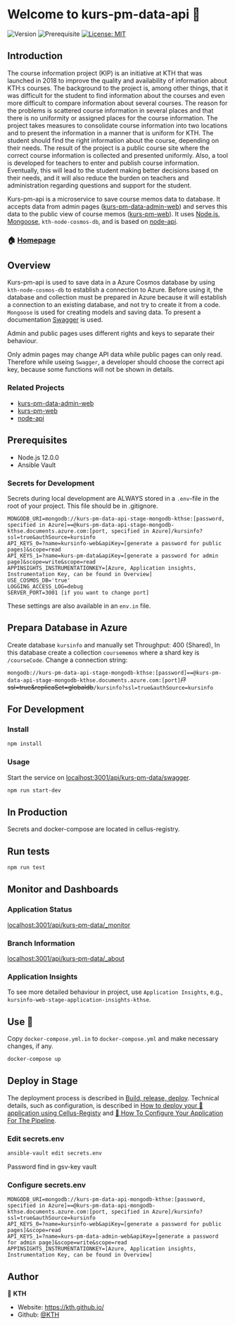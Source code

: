 # Welcome to kurs-pm-data-api 👋

![Version](https://img.shields.io/badge/version-0.8.0-blue.svg?cacheSeconds=2592000)
![Prerequisite](https://img.shields.io/badge/node-12.0.0-blue.svg)
[![License: MIT](https://img.shields.io/badge/License-MIT-yellow.svg)](#)

## Introduction

The course information project (KIP) is an initiative at KTH that was launched in 2018 to improve the quality and availability of information about KTH:s courses. The background to the project is, among other things, that it was difficult for the student to find information about the courses and even more difficult to compare information about several courses. The reason for the problems is scattered course information in several places and that there is no uniformity or assigned places for the course information. The project takes measures to consolidate course information into two locations and to present the information in a manner that is uniform for KTH. The student should find the right information about the course, depending on their needs. The result of the project is a public course site where the correct course information is collected and presented uniformly. Also, a tool is developed for teachers to enter and publish course information. Eventually, this will lead to the student making better decisions based on their needs, and it will also reduce the burden on teachers and administration regarding questions and support for the student.

Kurs-pm-api is a microservice to save course memos data to database. It accepts data from admin pages ([kurs-pm-data-admin-web](https://github.com/KTH/kurs-pm-data-admin-web)) and serves this data to the public view of course memos ([kurs-pm-web](https://github.com/KTH/kurs-pm-web)). It uses [Node.js](https://nodejs.org/), [Mongoose](https://mongoosejs.com/), `kth-node-cosmos-db`, and is based on [node-api](https://github.com/KTH/node-api).

### 🏠 [Homepage](https://github.com/KTH/kurs-pm-data-api)

## Overview

Kurs-pm-api is used to save data in a Azure Cosmos database by using `kth-node-cosmos-db` to establish a connection to Azure. Before using it, the database and collection must be prepared in Azure because it will establish a connection to an existing database, and not try to create it from a code. `Mongoose` is used for creating models and saving data. To present a documentation [Swagger](https://swagger.io/) is used.

Admin and public pages uses different rights and keys to separate their behaviour.

Only admin pages may change API data while public pages can only read. Therefore while useing `Swagger`, a developer should choose the correct api key, because some functions will not be shown in details.

### Related Projects

- [kurs-pm-data-admin-web](https://github.com/KTH/kurs-pm-data-admin-web)
- [kurs-pm-web](https://github.com/KTH/kurs-pm-web)
- [node-api](https://github.com/KTH/node-api)

## Prerequisites

- Node.js 12.0.0
- Ansible Vault

### Secrets for Development

Secrets during local development are ALWAYS stored in a `.env`-file in the root of your project. This file should be in .gitignore.

```
MONGODB_URI=mongodb://kurs-pm-data-api-stage-mongodb-kthse:[password, specified in Azure]==@kurs-pm-data-api-stage-mongodb-kthse.documents.azure.com:[port, specified in Azure]/kursinfo?ssl=true&authSource=kursinfo
API_KEYS_0=?name=kursinfo-web&apiKey=[generate a password for public pages]&scope=read
API_KEYS_1=?name=kurs-pm-data&apiKey=[generate a password for admin page]&scope=write&scope=read
APPINSIGHTS_INSTRUMENTATIONKEY=[Azure, Application insights, Instrumentation Key, can be found in Overview]
USE_COSMOS_DB='true'
LOGGING_ACCESS_LOG=debug
SERVER_PORT=3001 [if you want to change port]
```

These settings are also available in an `env.in` file.

## Prepara Database in Azure

Create database `kursinfo` and manually set Throughput: 400 (Shared),
In this database create a collection `coursememos` where a shard key is `/courseCode`.
Change a connection string:

`mongodb://kurs-pm-data-api-stage-mongodb-kthse:[password]==@kurs-pm-data-api-stage-mongodb-kthse.documents.azure.com:[port]`~~/?ssl=true&replicaSet=globaldb~~`/kursinfo?ssl=true&authSource=kursinfo`

## For Development

### Install

```sh
npm install
```

### Usage

Start the service on [localhost:3001/api/kurs-pm-data/swagger](http://localhost:3001/api/kurs-pm-data/swagger).

```sh
npm run start-dev
```

## In Production

Secrets and docker-compose are located in cellus-registry.

## Run tests

```sh
npm run test
```

## Monitor and Dashboards

### Application Status

[localhost:3001/api/kurs-pm-data/\_monitor](http://localhost:3001/api/kurs-pm-data/_monitor)

### Branch Information

[localhost:3001/api/kurs-pm-data/\_about](http://localhost:3001/api/kurs-pm-data/_about)

### Application Insights

To see more detailed behaviour in project, use `Application Insights`, e.g., `kursinfo-web-stage-application-insights-kthse`.

## Use 🐳

Copy `docker-compose.yml.in` to `docker-compose.yml` and make necessary changes, if any.

```sh
docker-compose up
```

## Deploy in Stage

The deployment process is described in [Build, release, deploy](https://confluence.sys.kth.se/confluence/x/aY3_Ag). Technical details, such as configuration, is described in [How to deploy your 🐳 application using Cellus-Registy](https://gita.sys.kth.se/Infosys/cellus-registry/blob/master/HOW-TO-DEPLOY.md) and [🔧 How To Configure Your Application For The Pipeline](https://gita.sys.kth.se/Infosys/cellus-registry/blob/master/HOW-TO-CONFIGURE.md).

### Edit secrets.env

```sh
ansible-vault edit secrets.env
```

Password find in gsv-key vault

### Configure secrets.env

```
MONGODB_URI=mongodb://kurs-pm-data-api-mongodb-kthse:[password, specified in Azure]==@kurs-pm-data-api-mongodb-kthse.documents.azure.com:[port, specified in Azure]/kursinfo?ssl=true&authSource=kursinfo
API_KEYS_0=?name=kursinfo-web&apiKey=[generate a password for public pages]&scope=read
API_KEYS_1=?name=kurs-pm-data-admin-web&apiKey=[generate a password for admin page]&scope=write&scope=read
APPINSIGHTS_INSTRUMENTATIONKEY=[Azure, Application insights, Instrumentation Key, can be found in Overview]
```

## Author

👤 **KTH**

- Website: https://kth.github.io/
- Github: [@KTH](https://github.com/KTH)
